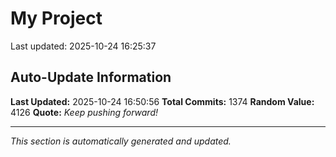 # My Project


Last updated: 2025-10-24 16:25:37





































































































































































































































































































































































































































































































































































































































































































































































































































































































































































































































































































































































































































































































































































































































































































































































































































































































































































































































## Auto-Update Information

**Last Updated:** 2025-10-24 16:50:56
**Total Commits:** 1374
**Random Value:** 4126
**Quote:** _Keep pushing forward!_

---
_This section is automatically generated and updated._